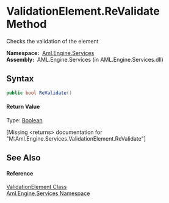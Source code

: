 ValidationElement.ReValidate Method
===================================
Checks the validation of the element

  **Namespace:**  [Aml.Engine.Services][1]  
  **Assembly:**  AML.Engine.Services (in AML.Engine.Services.dll)

Syntax
------

```csharp
public bool ReValidate()
```

#### Return Value
Type: [Boolean][2]  

[Missing &lt;returns> documentation for "M:Aml.Engine.Services.ValidationElement.ReValidate"]


See Also
--------

#### Reference
[ValidationElement Class][3]  
[Aml.Engine.Services Namespace][1]  

[1]: ../README.md
[2]: https://docs.microsoft.com/dotnet/api/system.boolean
[3]: README.md
[4]: https://www.automationml.org
[5]: ../../icons/logoShade.png
